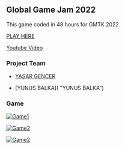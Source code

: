 ## Global Game Jam 2022
This game coded in 48 hours for GMTK 2022

[PLAY HERE](https://benyasar.itch.io/randomlab) 

[Youtube Video](https://www.youtube.com/watch?v=vXtgUScJcGc "Game Video")

### Project Team

- 	[YAŞAR GENÇER](https://github.com/YasarGencer "YAŞAR GENÇER")

- 	[YUNUS BALKA]( "YUNUS BALKA")

### Game

[![Game1](https://yasargencer.github.io/img/RandomLab03.jpg "Game1")](https://benyasar.itch.io/randomlab "Game1")

[![Game2](https://yasargencer.github.io/img/RandomLab01.jpg "Game1")](https://benyasar.itch.io/randomlab "Game2")

[![Game2](https://yasargencer.github.io/img/RandomLab02.jpg "Game1")](https://benyasar.itch.io/randomlab "Game3")

